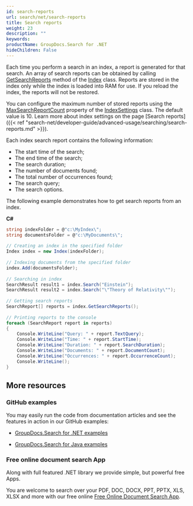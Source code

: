 ```yaml
---
id: search-reports
url: search/net/search-reports
title: Search reports
weight: 23
description: ""
keywords: 
productName: GroupDocs.Search for .NET
hideChildren: False
---
```

Each time you perform a search in an index, a report is generated for that search. An array of search reports can be obtained by calling [GetSearchReports](https://apireference.groupdocs.com/net/search/groupdocs.search/index/methods/getsearchreports) method of the [Index](https://apireference.groupdocs.com/net/search/groupdocs.search/index) class. Reports are stored in the index only while the index is loaded into RAM for use. If you reload the index, the reports will not be restored.

You can configure the maximum number of stored reports using the [MaxSearchReportCount](https://apireference.groupdocs.com/net/search/groupdocs.search/indexsettings/properties/maxsearchreportcount) property of the [IndexSettings](https://apireference.groupdocs.com/net/search/groupdocs.search/indexsettings) class. The default value is 10. Learn more about index settings on the page [Search reports]({{< ref "search-net/developer-guide/advanced-usage/searching/search-reports.md" >}}).

Each index search report contains the following information:

*   The start time of the search;
*   The end time of the search;
*   The search duration;
*   The number of documents found;
*   The total number of occurrences found;
*   The search query;
*   The search options.

The following example demonstrates how to get search reports from an index.

**C#**

```csharp
string indexFolder = @"c:\MyIndex\";
string documentsFolder = @"c:\MyDocuments\";
 
// Creating an index in the specified folder
Index index = new Index(indexFolder);
 
// Indexing documents from the specified folder
index.Add(documentsFolder);
 
// Searching in index
SearchResult result1 = index.Search("Einstein");
SearchResult result2 = index.Search("\"Theory of Relativity\"");
 
// Getting search reports
SearchReport[] reports = index.GetSearchReports();
 
// Printing reports to the console
foreach (SearchReport report in reports)
{
    Console.WriteLine("Query: " + report.TextQuery);
    Console.WriteLine("Time: " + report.StartTime);
    Console.WriteLine("Duration: " + report.SearchDuration);
    Console.WriteLine("Documents: " + report.DocumentCount);
    Console.WriteLine("Occurrences: " + report.OccurrenceCount);
    Console.WriteLine();
}
```

## More resources

### GitHub examples

You may easily run the code from documentation articles and see the features in action in our GitHub examples:

*   [GroupDocs.Search for .NET examples](https://github.com/groupdocs-search/GroupDocs.Search-for-.NET)
    
*   [GroupDocs.Search for Java examples](https://github.com/groupdocs-search/GroupDocs.Search-for-Java)
    

### Free online document search App

Along with full featured .NET library we provide simple, but powerful free Apps.

You are welcome to search over your PDF, DOC, DOCX, PPT, PPTX, XLS, XLSX and more with our free online [Free Online Document Search App](https://products.groupdocs.app/search).
